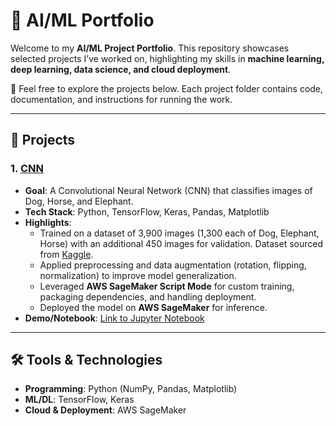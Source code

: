 # 🚀 AI/ML Portfolio
Welcome to my **AI/ML Project Portfolio**. This repository showcases selected projects I’ve worked on, highlighting my skills in **machine learning, deep learning, data science, and cloud deployment**.  

🔗 Feel free to explore the projects below. Each project folder contains code, documentation, and instructions for running the work.

---

## 📂 Projects

### 1. [CNN](./CNN)
- **Goal**: A Convolutional Neural Network (CNN) that classifies images of Dog, Horse, and Elephant.  
- **Tech Stack**: Python, TensorFlow, Keras, Pandas, Matplotlib  
- **Highlights**:
  - Trained on a dataset of 3,900 images (1,300 each of Dog, Elephant, Horse) with an additional 450 images for validation. Dataset sourced from [Kaggle](https://www.kaggle.com/).  
  - Applied preprocessing and data augmentation (rotation, flipping, normalization) to improve model generalization.  
  - Leveraged **AWS SageMaker Script Mode** for custom training, packaging dependencies, and handling deployment.  
  - Deployed the model on **AWS SageMaker** for inference. 
- **Demo/Notebook**: [Link to Jupyter Notebook](./CNN/Notebook/cnn-tensorflow-sagemaker.ipynb)

---

## 🛠️ Tools & Technologies
- **Programming**: Python (NumPy, Pandas, Matplotlib)  
- **ML/DL**: TensorFlow, Keras  
- **Cloud & Deployment**: AWS SageMaker  

